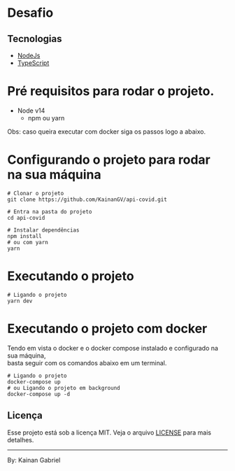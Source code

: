 # Desafio

## Tecnologias
- [NodeJs](https://nodejs.org/en/)
- [TypeScript](https://www.typescriptlang.org/)

# Pré requisitos para rodar o projeto.

- Node v14
  - npm ou yarn

Obs: caso queira executar com docker siga os passos logo a abaixo.

# Configurando o projeto para rodar na sua máquina

```shell
# Clonar o projeto
git clone https://github.com/KainanGV/api-covid.git

# Entra na pasta do projeto
cd api-covid

# Instalar dependências
npm install
# ou com yarn
yarn
```

# Executando o projeto

```shell
# Ligando o projeto
yarn dev
```

# Executando o projeto com docker

Tendo em vista o docker e o docker compose instalado e configurado na sua máquina,  
basta seguir com os comandos abaixo em um terminal.

```shell
# Ligando o projeto
docker-compose up
# ou Ligando o projeto em background
docker-compose up -d
```

## Licença

Esse projeto está sob a licença MIT. Veja o arquivo [LICENSE](LICENSE.md) para mais detalhes.

---

By: Kainan Gabriel
